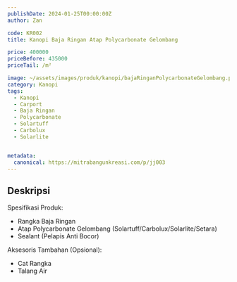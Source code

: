 ```yaml
---
publishDate: 2024-01-25T00:00:00Z
author: Zan

code: KR002
title: Kanopi Baja Ringan Atap Polycarbonate Gelombang

price: 400000
priceBefore: 435000
priceTail: /m²

image: ~/assets/images/produk/kanopi/bajaRinganPolycarbonateGelombang.png
category: Kanopi
tags:
  - Kanopi
  - Carport
  - Baja Ringan
  - Polycarbonate
  - Solartuff
  - Carbolux
  - Solarlite


metadata:
  canonical: https://mitrabangunkreasi.com/p/jj003
---
```


## Deskripsi

Spesifikasi Produk:
- Rangka Baja Ringan
- Atap Polycarbonate Gelombang (Solartuff/Carbolux/Solarlite/Setara)
- Sealant (Pelapis Anti Bocor)

Aksesoris Tambahan (Opsional):
- Cat Rangka
- Talang Air